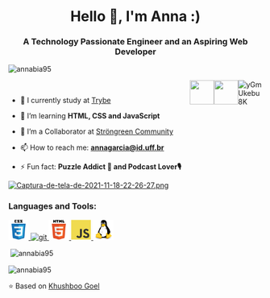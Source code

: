 <h1 align="center">Hello 👋, I'm Anna :)</h1>
<h3 align="center">A Technology Passionate Engineer and an Aspiring Web Developer</h3>

<p align="left"> <img src="https://komarev.com/ghpvc/?username=annabia95&label=Profile%20views&color=0e75b6&style=flat" alt="annabia95" /> </p>
<a href="https://discord.gg/yGmUkebu8K" target="blank"><img align="right" src="https://raw.githubusercontent.com/rahuldkjain/github-profile-readme-generator/master/src/images/icons/Social/discord.svg" alt="yGmUkebu8K" height="48" width="48" />
</a>
<a href="https://www.linkedin.com/in/anna-beatriz-trajano-de-sá/" target="_blank"> <img align="right" src="https://i.ibb.co/Kx2GSrT/linkedin.png" width="48px" height="48px"></a> <a href="https://www.instagram.com/annabiatrajano/" target="_blank"> <img align="right" src="https://cdn.icon-icons.com/icons2/1211/PNG/512/1491579602-yumminkysocialmedia36_83067.png" width="48px" height="48px"></a> <br /> 

- 🔭 I currently study at [Trybe](https://www.betrybe.com/)

- 🌱 I’m learning **HTML, CSS and JavaScript**

- 👯 I’m a Collaborator at [Ströngreen Community](https://discord.gg/yGmUkebu8K)

- 📫 How to reach me: **annagarcia@id.uff.br**

- ⚡ Fun fact: **Puzzle Addict 🧩 and Podcast Lover🎙**

[![Captura-de-tela-de-2021-11-18-22-26-27.png](https://i.postimg.cc/Tw9rDpQ4/Captura-de-tela-de-2021-11-18-22-26-27.png)](https://postimg.cc/ygDgq6Mm)


<h3 align="left">Languages and Tools:</h3>
<p align="left"> <a href="https://www.w3schools.com/css/" target="_blank" rel="noreferrer"> <img src="https://raw.githubusercontent.com/devicons/devicon/master/icons/css3/css3-original-wordmark.svg" alt="css3" width="40" height="40"/> </a> <a href="https://git-scm.com/" target="_blank" rel="noreferrer"> <img src="https://www.vectorlogo.zone/logos/git-scm/git-scm-icon.svg" alt="git" width="40" height="40"/> </a> <a href="https://www.w3.org/html/" target="_blank" rel="noreferrer"> <img src="https://raw.githubusercontent.com/devicons/devicon/master/icons/html5/html5-original-wordmark.svg" alt="html5" width="40" height="40"/> </a> <a href="https://developer.mozilla.org/en-US/docs/Web/JavaScript" target="_blank" rel="noreferrer"> <img src="https://raw.githubusercontent.com/devicons/devicon/master/icons/javascript/javascript-original.svg" alt="javascript" width="40" height="40"/> </a> <a href="https://www.linux.org/" target="_blank" rel="noreferrer"> <img src="https://raw.githubusercontent.com/devicons/devicon/master/icons/linux/linux-original.svg" alt="linux" width="40" height="40"/> </a> </p>

<p>&nbsp;<img align="center" src="https://github-readme-stats.vercel.app/api?username=annabia95&show_icons=true&locale=en" alt="annabia95" /></p>

<p><img align="center" src="https://github-readme-streak-stats.herokuapp.com/?user=annabia95&" alt="annabia95" /></p>

⭐️ Based on [Khushboo Goel](https://github.com/KhushbooGoel01)

